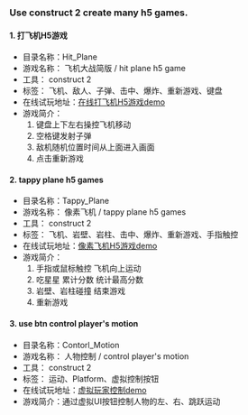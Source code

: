 ### Use construct 2 create many h5 games.


#### 1. 打飞机H5游戏

* 目录名称：Hit_Plane
* 游戏名称： 飞机大战简版 / hit plane h5 game
* 工具： construct 2
* 标签： 飞机、敌人、子弹、击中、爆炸、重新游戏、键盘
* 在线试玩地址：[在线打飞机H5游戏demo](https://riverscoder.github.io/construct2-h5-games/Hit_Plane/index.html) 
* 游戏简介：
    1. 键盘上下左右操控飞机移动
    2. 空格键发射子弹
    3. 敌机随机位置时间从上面进入画面
    4. 点击重新游戏


#### 2. tappy plane h5 games

* 目录名称：Tappy_Plane
* 游戏名称： 像素飞机 / tappy plane h5 games
* 工具： construct 2
* 标签： 飞机、岩壁、岩柱、击中、爆炸、重新游戏、手指触控
* 在线试玩地址：[像素飞机H5游戏demo](https://riverscoder.github.io/construct2-h5-games/Tappy_Plane/index.html) 
* 游戏简介：
    1. 手指或鼠标触控 飞机向上运动
    2. 吃星星 累计分数 统计最高分数
    3. 岩壁、岩柱碰撞 结束游戏
    4. 重新游戏


#### 3. use btn control player's motion

* 目录名称：Contorl_Motion
* 游戏名称： 人物控制 / control player's motion
* 工具： construct 2
* 标签： 运动、Platform、虚拟控制按钮
* 在线试玩地址：[虚拟玩家控制demo](https://riverscoder.github.io/construct2-h5-games/Contorl_Motion/index.html) 
* 游戏简介：通过虚拟UI按钮控制人物的左、右、跳跃运动

